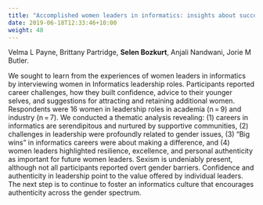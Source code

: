 ```yaml
---
title: "Accomplished women leaders in informatics: insights about successful careers."
date: 2019-06-18T12:33:46+10:00
weight: 48
---
```


Velma L Payne, Brittany Partridge, **Selen Bozkurt**, Anjali Nandwani, Jorie M Butler.

We sought to learn from the experiences of women leaders in informatics by interviewing women in Informatics leadership roles. Participants reported career challenges, how they built confidence, advice to their younger selves, and suggestions for attracting and retaining additional women. Respondents were 16 women in leadership roles in academia (n = 9) and industry (n = 7). We conducted a thematic analysis revealing: (1) careers in informatics are serendipitous and nurtured by supportive communities, (2) challenges in leadership were profoundly related to gender issues, (3) “Big wins” in informatics careers were about making a difference, and (4) women leaders highlighted resilience, excellence, and personal authenticity as important for future women leaders. Sexism is undeniably present, although not all participants reported overt gender barriers. Confidence and authenticity in leadership point to the value offered by individual leaders. The next step is to continue to foster an informatics culture that encourages authenticity across the gender spectrum.
